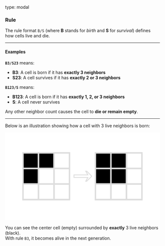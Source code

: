 type: modal
### Rule

The rule format `B/S` (where **B** stands for *birth* and **S** for *survival*) defines how cells live and die.

---

#### Examples

**`B3/S23`** means:
- **B3**: A cell is born if it has **exactly 3 neighbors**
- **S23**: A cell survives if it has **exactly 2 or 3 neighbors**

**`B123/S`** means:
- **B123**: A cell is born if it has **exactly 1, 2, or 3 neighbors**
- **S**: A cell never survives

Any other neighbor count causes the cell to **die or remain empty**.

---

Below is an illustration showing how a cell with 3 live neighbors is born:

![Birth Example](help/img/rule_00.png)

You can see the center cell (empty) surrounded by **exactly** 3 live neighbors (black).  
With rule `B3`, it becomes alive in the next generation.
